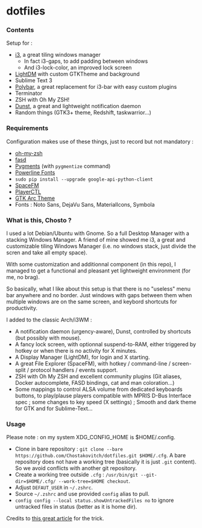 # dotfiles

### Contents
Setup for :
* [i3](http://i3wm.org/), a great tiling windows manager
  * In fact i3-gaps, to add padding between windows
  * And i3-lock-color, an improved lock screen
* [LightDM](https://wiki.ubuntu.com/LightDM) with custom GTKTheme and background
* Sublime Text 3
* [Polybar](https://github.com/jaagr/polybar/), a great replacement for i3-bar with easy custom plugins
* Terminator
* ZSH with Oh My ZSH!
* [Dunst](https://github.com/dunst-project/dunst), a great and lightweight notification daemon
* Random things (GTK3+ theme, Redshift, taskwarrior...)

### Requirements 

Configuration makes use of these things, just to record but not mandatory :

* [oh-my-zsh](https://github.com/robbyrussell/oh-my-zsh)
* [fasd](https://github.com/clvv/fasd)
* [Pygments](http://pygments.org/) (with `pygmentize` command)
* [Powerline Fonts](https://github.com/powerline/fonts)
* `sudo pip install --upgrade google-api-python-client` 
* [SpaceFM](https://ignorantguru.github.io/spacefm/)
* [PlayerCTL](https://github.com/acrisci/playerctl)
* [GTK Arc Theme](https://github.com/horst3180/arc-theme)
* Fonts : Noto Sans, DejaVu Sans, MaterialIcons, Symbola

### What is this, Chosto ? 

I used a lot Debian/Ubuntu with Gnome. So a full Desktop Manager with a stacking Windows Manager.
A friend of mine showed me i3, a great and customizable tiling Windows Manager (i.e. no windows stack, just divide the scren and take all empty space).

With some customization and additionnal component (in this repo), I managed to get a functional and pleasant yet lightweight environment (for me, no brag).

So basically, what I like about this setup is that there is no "useless" menu bar anywhere and no border. Just windows with gaps between them when multiple windows are on the same screen, and keybord shortcuts for productivity.

I added to the classic Arch/i3WM :
* A notification daemon (urgency-aware), Dunst, controlled by shortcuts (but possibly with mouse).
* A fancy lock screen, with optionnal suspend-to-RAM, either triggered by hotkey or when there is no activity for X minutes.
* A Display Manager (LightDM), for login and X starting.
* A great File Explorer (SpaceFM), with hotkey / command-line / screen-split / protocol handlers / events support.
* ZSH with Oh My ZSH and excellent community plugins (Git aliases, Docker autocomplete, FASD bindings, cat and man coloration...) 
* Some mappings to control ALSA volume from dedicated keyboards buttons, to play/plause players compatible with MPRIS D-Bus Interface spec ; some changes to key speed (X settings) ; Smooth and dark theme for GTK and for Sublime-Text...

### Usage

Please note : on my system XDG_CONFIG_HOME is $HOME/.config. 

* Clone in bare repository : `git clone --bare https://github.com/Chostakovitch/dotfiles.git $HOME/.cfg`. A bare repository does not have a working tree (basically it is just `.git` content). So we avoid conflicts with another git repository.
* Create a working tree outside `.cfg` : `/usr/bin/git --git-dir=$HOME/.cfg/ --work-tree=$HOME checkout`.
* Adjust `DEFAUT_USER` in `~/.zshrc`.
* Source `~/.zshrc` and use provided `config` alias to pull.
* `config config --local status.showUntrackedFiles no` to ignore untracked files in status (better as it is home dir).

Credits to [this great article](https://developer.atlassian.com/blog/2016/02/best-way-to-store-dotfiles-git-bare-repo/) for the trick.
